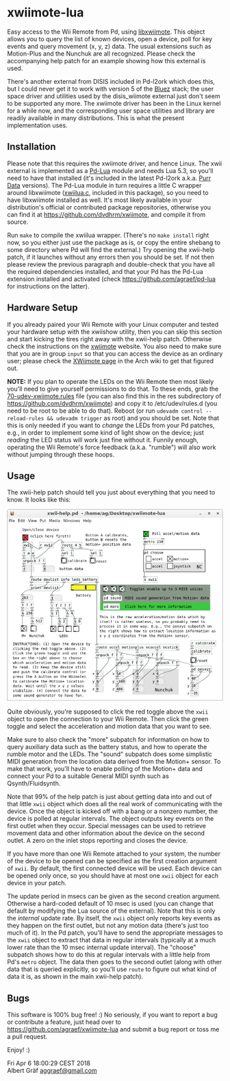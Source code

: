 
# xwiimote-lua

Easy access to the Wii Remote from Pd, using [libxwiimote](http://dvdhrm.github.io/xwiimote/). This object allows you to query the list of known devices, open a device, poll for key events and query movement (x, y, z) data. The usual extensions such as Motion-Plus and the Nunchuk are all recognized. Please check the accompanying help patch for an example showing how this external is used.

There's another external from DISIS included in Pd-l2ork which does this, but I could never get it to work with version 5 of the [Bluez](http://www.bluez.org/) stack; the user space driver and utilities used by the disis_wiimote external just don't seem to be supported any more. The xwiimote driver has been in the Linux kernel for a while now, and the corresponding user space utilities and library are readily available in many distributions. This is what the present implementation uses.

## Installation

Please note that this requires the xwiimote driver, and hence Linux. The xwii external is implemented as a [Pd-Lua](https://github.com/agraef/pd-lua) module and needs Lua 5.3, so you'll need to have that installed (it's included in the latest Pd-l2ork a.k.a. [Purr Data](https://agraef.github.io/purr-data/) versions). The Pd-Lua module in turn requires a little C wrapper around libxwiimote ([xwiilua.c](xwiilua.c), included in this package), so you need to have libxwiimote installed as well. It's most likely available in your distribution's official or contributed package repositories, otherwise you can find it at <https://github.com/dvdhrm/xwiimote>, and compile it from source.

Run `make` to compile the xwiilua wrapper. (There's no `make install` right now, so you either just use the package as is, or copy the entire shebang to some directory where Pd will find the external.) Try opening the xwii-help patch, if it launches without any errors then you should be set. If not then please review the previous paragraph and double-check that you have all the required dependencies installed, and that your Pd has the Pd-Lua extension installed and activated (check <https://github.com/agraef/pd-lua> for instructions on the latter).

## Hardware Setup

If you already paired your Wii Remote with your Linux computer and tested your hardware setup with the xwiishow utility, then you can skip this section and start kicking the tires right away with the xwii-help patch. Otherwise check the instructions on the [xwiimote](http://dvdhrm.github.io/xwiimote/) website. You also need to make sure that you are in group `input` so that you can access the device as an ordinary user; please check the [XWiimote page](https://wiki.archlinux.org/index.php/XWiimote) in the Arch wiki to get that figured out.

**NOTE:** If you plan to operate the LEDs on the Wii Remote then most likely you'll need to give yourself permissions to do that. To these ends, grab the [70-udev-xwiimote.rules](70-udev-xwiimote.rules) file (you can also find this in the res subdirectory of <https://github.com/dvdhrm/xwiimote>) and copy it to /etc/udev/rules.d (you need to be root to be able to do that). Reboot (or run `udevadm control --reload-rules && udevadm trigger` as root) and you should be set. Note that this is only needed if you want to *change* the LEDs from your Pd patches, e.g., in order to implement some kind of light show on the device; just *reading* the LED status will work just fine without it. Funnily enough, operating the Wii Remote's force feedback (a.k.a. "rumble") will also work without jumping through these hoops.

## Usage

The xwii-help patch should tell you just about everything that you need to know. It looks like this:

![xwii-help patch](xwii.png)

Quite obviously, you're supposed to click the red toggle above the `xwii` object to open the connection to your Wii Remote. Then click the green toggle and select the acceleration and motion data that you want to see.

Make sure to also check the "more" subpatch for information on how to query auxiliary data such as the battery status, and how to operate the rumble motor and the LEDs. The "sound" subpatch does some simplistic MIDI generation from the location data derived from the Motion+ sensor. To make that work, you'll have to enable polling of the Motion+ data and connect your Pd to a suitable General MIDI synth such as Qsynth/Fluidsynth.

Note that 99% of the help patch is just about getting data into and out of that little `xwii` object which does all the real work of communicating with the device. Once the object is kicked off with a bang or a nonzero number, the device is polled at regular intervals. The object outputs key events on the first outlet when they occur. Special messages can be used to retrieve movement data and other information about the device on the second outlet. A zero on the inlet stops reporting and closes the device.

If you have more than one Wii Remote attached to your system, the number of the device to be opened can be specified as the first creation argument of `xwii`. By default, the first connected device will be used. Each device can be opened only once, so you should have at most one `xwii` object for each device in your patch.

The update period in msecs can be given as the second creation argument. Otherwise a hard-coded default of 10 msec is used (you can change that default by modifying the Lua source of the external). Note that this is only the *internal* update rate. By itself, the `xwii` object only reports key events as they happen on the first outlet, but not any motion data (there's just too much of it). In the Pd patch, you'll have to send the appropriate messages to the `xwii` object to extract that data in regular intervals (typically at a much lower rate than the 10 msec internal update interval). The "choose" subpatch shows how to do this at regular intervals with a little help from Pd's `metro` object. The data then goes to the second outlet (along with other data that is queried explicitly, so you'll use `route` to figure out what kind of data it is, as shown in the main xwii-help patch).

## Bugs

This software is 100% bug free! :) No seriously, if you want to report a bug or contribute a feature, just head over to <https://github.com/agraef/xwiimote-lua> and submit a bug report or toss me a pull request.

Enjoy! :)

Fri Apr 6 18:00:29 CEST 2018  
Albert Gräf <aggraef@gmail.com>

